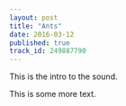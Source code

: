 ```yaml
---
layout: post
title: "Ants"
date: 2016-03-12
published: true
track_id: 249887790
---
```


This is the intro to the sound.

This is some more text.

